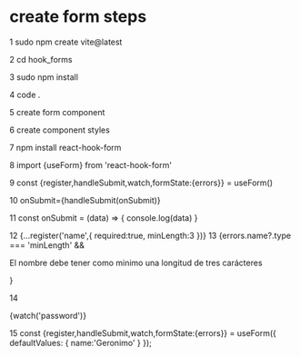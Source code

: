# create form steps


1 sudo npm create vite@latest


2 cd hook_forms


3 sudo npm install


4 code .


5 create form component


6 create component styles


7 npm install react-hook-form


8 import {useForm} from 'react-hook-form'


9 const {register,handleSubmit,watch,formState:{errors}} = useForm()


10 onSubmit={handleSubmit(onSubmit)}


11 const onSubmit = (data) => {
    console.log(data)
}


12 {...register('name',{
                required:true,
                minLength:3
            })}
13 {errors.name?.type === 'minLength' && <p>El nombre debe tener como minimo una longitud de tres carácteres</p>}


14 <p>{watch('password')}</p>


15 const {register,handleSubmit,watch,formState:{errors}} = useForm({
    defaultValues: {
        name:'Geronimo'
    }
});
